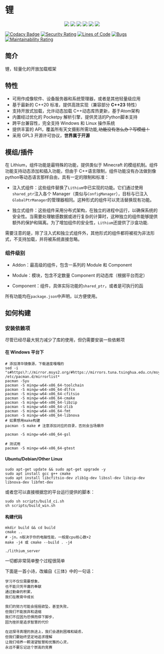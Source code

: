 # 锂

<p align="center">
<img src="https://img.shields.io/badge/dialect-C%2B%2B20-blue">
<img src="https://img.shields.io/badge/license-GPL3-blue">
<img src="https://img.shields.io/badge/platform-Windows-green">
<img src= "https://img.shields.io/badge/platform-Linux%20x86__64--bit-green">
<img src="https://img.shields.io/badge/platform-Linux%20ARM-green">
<img src="https://img.shields.io/badge/platform-Ubuntu-green">
</p>

[![Codacy Badge](https://app.codacy.com/project/badge/Grade/d3fed47a38e642a390d8ee506dc0acb3)](https://app.codacy.com/gh/ElementAstro/Lithium/dashboard?utm_source=gh&utm_medium=referral&utm_content=&utm_campaign=Badge_grade)
[![Security Rating](https://sonarcloud.io/api/project_badges/measure?project=ElementAstro_Lithium&metric=security_rating)](https://sonarcloud.io/summary/new_code?id=ElementAstro_Lithium)
[![Lines of Code](https://sonarcloud.io/api/project_badges/measure?project=ElementAstro_Lithium&metric=ncloc)](https://sonarcloud.io/summary/new_code?id=ElementAstro_Lithium)
[![Bugs](https://sonarcloud.io/api/project_badges/measure?project=ElementAstro_Lithium&metric=bugs)](https://sonarcloud.io/summary/new_code?id=ElementAstro_Lithium)
[![Maintainability Rating](https://sonarcloud.io/api/project_badges/measure?project=ElementAstro_Lithium&metric=sqale_rating)](https://sonarcloud.io/summary/new_code?id=ElementAstro_Lithium)

## 简介

锂，轻量化的开放加载框架

## 特性

- 可用作成像软件、设备服务器和系统管理器，或者是其他轻量级应用
- 基于最新的 C++20 标准，提供高效实现（兼容部分 **C++23** 特性）
- 支持开放式加载，允许动态加载 C++动态库热更新，基于Atom架构
- 内置经过优化的 Pocketpy 解析引擎，提供灵活的Python脚本支持
- 跨平台兼容性，完全支持 Windows 和 Linux 操作系统
- 提供丰富的 API，覆盖所有天文摄影所需功能,~~功能没有怎么办？写模组！~~
- 采用 GPL3 开源许可协议，**世界属于开源**

## 模组/插件

在 Lithium，组件功能是最特殊的功能，提供类似于 Minecraft 的模组机制。组件功能支持动态添加和插入功能，但由于 C++语言限制，组件功能没有办法做到像python等动态语言那样自由，具有一定的限制和标准：

- 注入式组件：这些组件替换了`Lithium`中已实现的功能。它们通过使用`shared_ptr`注入各个 Manager（类似与`ConfigManager`），目标与已注入`GlobalPtrManager`的管理器相同。这种形式的组件可以灵活替换现有功能。

- 独立式组件：这些组件采用分布式架构，在独立的进程中运行，以确保系统的安全性。当需要处理敏感数据或进行复杂的计算时，这种独立的组件能够提供额外的保护和隔离。为了增加组件的安全性，`Lithium`还提供了沙盒功能.

需要注意的是，除了注入式和独立式组件外，其他形式的组件都将被视为非法形式，不支持加载，并将被系统直接忽略。

### 组件级别

- Addon：最高级的组件，包含一系列的 Module 和 Component

- Module：模块，包含不定数量 Component 的动态库（根据平台而定）

- Component：组件，具体实际功能的`shared_ptr`，或者是可执行的函

所有功能均在`package.json`中声明，以方便使用。

## 如何构建

### 安装依赖项

尽管已经尽最大努力减少了库的使用，但仍需要安装一些依赖项

#### 在 Windows 平台下

```shell
# 添加清华镜像源，下载速度嘎嘎的
sed -i "s#https\?://mirror.msys2.org/#https://mirrors.tuna.tsinghua.edu.cn/msys2/#g" /etc/pacman.d/mirrorlist*
pacman -Syu
pacman -S mingw-w64-x86_64-toolchain
pacman -S mingw-w64-x86_64-dlfcn
pacman -S mingw-w64-x86_64-cfitsio
pacman -S mingw-w64-x86_64-cmake
pacman -S mingw-w64-x86_64-libzip
pacman -S mingw-w64-x86_64-zlib
pacman -S mingw-w64-x86_64-fmt
pacman -S mingw-w64-x86_64-libnova
# 如果想用make构建
pacman -S make # 注意添加对应的目录，否则会当场爆炸

pacman -S mingw-w64-x86_64-gsl

# 测试用
pacman -S mingw-w64-x86_64-gtest
```

#### Ubuntu/Debian/Other Linux

```shell
sudo apt-get update && sudo apt-get upgrade -y
sudo apt install gcc g++ cmake
sudo apt install libcfitsio-dev zlib1g-dev libssl-dev libzip-dev libnova-dev libfmt-dev
```

或者您可以直接根据您的平台运行提供的脚本：

```shell
sudo sh scripts/build_ci.sh
sh scripts/build_win.sh
```

#### 构建代码

```shell
mkdir build && cd build
cmake ..
# -jn，n取决于你的电脑性能，一般是cpu核心数+2
make -j4 或 cmake --build . -j4

./lithium_server
```

一切都非常简单整个过程很简单

下面是一首小诗，改编自《三体》中的一句话：

```text
学习不仅仅需要想象，
也不能只凭平庸的奉献
通过勤奋的积累，
我们在教育中成长

我们的努力可能会摇摇欲坠，甚至失败，
但我们不能放弃和退缩
我们不应因为恐惧而停下脚步，
因为挫折是追求智慧的代价

在这探寻真理的旅途上，我们会遇到困难和疑虑，
但我们要始终坚定地追求理解
让我们培养一颗渴望智慧和优雅的心灵，
永远不要忘记这个崇高的竞赛
```
